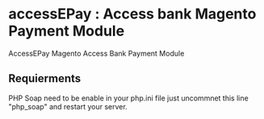 # accessEPay : Access bank Magento Payment Module
AccessEPay Magento Access Bank Payment Module

## Requierments
PHP Soap need to be enable in your php.ini file
just uncommnet this line "php_soap" and restart your server.
